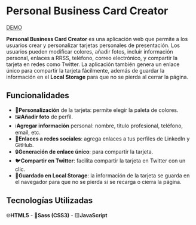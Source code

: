 # Personal Business Card Creator
[DEMO](https://github.com/laurarguezf/business_card_creator.git)

**Personal Business Card Creator** es una aplicación web que permite a los usuarios crear y personalizar tarjetas personales de presentación. Los usuarios pueden modificar colores, añadir fotos, incluir información personal, enlaces a RRSS, teléfono, correo electrónico, y compartir la tarjeta en redes como Twitter. La aplicación también genera un enlace único para compartir la tarjeta fácilmente, además de guardar la información en el **Local Storage** para que no se pierda al cerrar la página.

## Funcionalidades

- 🎨**Personalización** de la tarjeta: permite elegir la paleta de colores.
- 🖼️**Añadir foto** de perfil.
- ℹ️**Agregar información** personal: nombre, título profesional, teléfono, email, etc.
- 🔗**Enlaces a redes sociales**: agrega enlaces a tus perfiles de LinkedIn y GitHub.
- 🔒**Generación de enlace único**: para compartir la tarjeta.
- 🐦**Compartir en Twitter**: facilita compartir la tarjeta en Twitter con un clic.
- 💾**Guardado en Local Storage**: la información de la tarjeta se guarda en el navegador para que no se pierda si se recarga o cierra la página.

## Tecnologías Utilizadas
🌐**HTML5** - 🎨**Sass (CSS3)** - 🟨**JavaScript**
